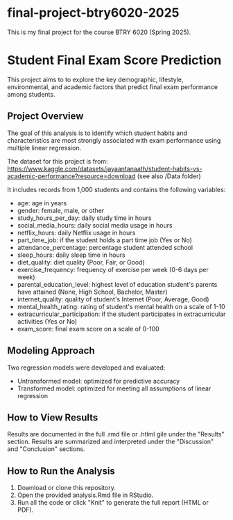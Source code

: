 # final-project-btry6020-2025
This is my final project for the course BTRY 6020 (Spring 2025).

# Student Final Exam Score Prediction
This project aims to to explore the key demographic, lifestyle, environmental, and academic factors that predict final exam performance among students.

## Project Overview
The goal of this analysis is to identify which student habits and characteristics are most strongly associated with exam performance using multiple linear regression. 

The dataset for this project is from: https://www.kaggle.com/datasets/jayaantanaath/student-habits-vs-academic-performance?resource=download (see also /Data folder)

It includes records from 1,000 students and contains the following variables:

* age: age in years
* gender: female, male, or other
* study_hours_per_day: daily study time in hours
* social_media_hours: daily social media usage in hours
* netflix_hours: daily Netflix usage in hours
* part_time_job: if the student holds a part time job (Yes or No)
* attendance_percentage: percentage student attended school
* sleep_hours: daily sleep time in hours
* diet_quality: diet quality (Poor, Fair, or Good)
* exercise_frequency: frequency of exercise per week (0-6 days per week)
* parental_education_level: highest level of education student's parents have attained (None, High School, Bachelor, Master)
* internet_quality: quality of student's Internet (Poor, Average, Good)
* mental_health_rating: rating of student's mental health on a scale of 1-10
* extracurricular_participation: if the student participates in extracurricular activities (Yes or No)
* exam_score: final exam score on a scale of 0-100

## Modeling Approach
Two regression models were developed and evaluated:
* Untransformed model: optimized for predictive accuracy
* Transformed model: optimized for meeting all assumptions of linear regression

## How to View Results
Results are documented in the full .rmd file or .htlml gile under the "Results" section. Results are summarized and interpreted under the "Discussion" and "Conclusion" sections.

## How to Run the Analysis
1. Download or clone this repository.
2. Open the provided analysis.Rmd file in RStudio.
3. Run all the code or click "Knit" to generate the full report (HTML or PDF).
